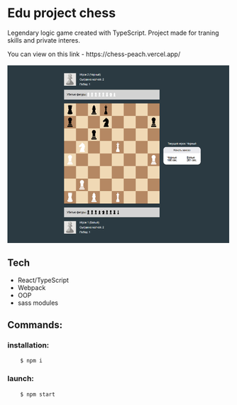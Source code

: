 # Edu project chess

Legendary logic game created with TypeScript.
Project made for traning skills and private interes.

<div>
  You can view on this link - https://chess-peach.vercel.app/
</div>

<br />

<img src="./public/test_game.png" width="500" height="400" title="hover text">

## Tech 
  - React/TypeScript
  - Webpack
  - OOP
  - sass modules


## Commands:
### installation: 
```
    $ npm i
```

### launch: 
```
    $ npm start
``` 

